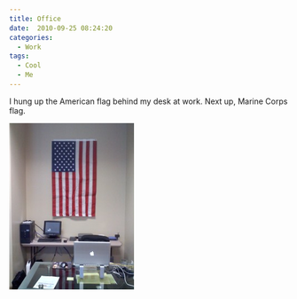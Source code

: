 ```yaml
---
title: Office
date:  2010-09-25 08:24:20
categories:
  - Work
tags:
  - Cool
  - Me
---
```


I hung up the American flag behind my desk at work. Next up, Marine Corps flag.

<a href="/assets/images/posts/2010/09/20100731152638.jpg" rel="shadowbox"><img class="alignnone size-medium wp-image-787" title="Flag" src="/assets/images/posts/2010/09/20100731152638-225x300.jpg" alt="" width="225" height="300" /></a>
